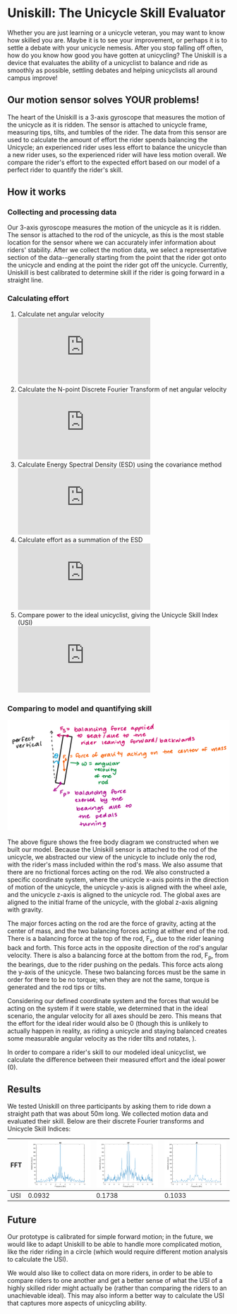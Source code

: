 # Uniskill: The Unicycle Skill Evaluator
Whether you are just learning or a unicycle veteran, you may want to know how skilled you are. Maybe it is to see your improvement, or perhaps it is to settle a debate with your unicycle nemesis. After you stop falling off often, how do you know how good you have gotten at unicycling? The Uniskill is a device that evaluates the ability of a unicyclist to balance and ride as smoothly as possible, settling debates and helping unicyclists all around campus improve!
## Our motion sensor solves YOUR problems!
The heart of the Uniskill is a 3-axis gyroscope that measures the motion of the unicycle as it is ridden. The sensor is attached to unicycle frame, measuring tips, tilts, and tumbles of the rider. The data from this sensor are used to calculate the amount of effort the rider spends balancing the Unicycle; an experienced rider uses less effort to balance the unicycle than a new rider uses, so the experienced rider will have less motion overall. We compare the rider's effort to the expected effort based on our model of a perfect rider to quantify the rider's skill.
## How it works
### Collecting and processing data
Our 3-axis gyroscope measures the motion of the unicycle as it is ridden. The sensor is attached to the rod of the unicycle, as this is the most stable location for the sensor where we can accurately infer information about riders' stability. After we collect the motion data, we select a representative section of the data--generally starting from the point that the rider got onto the unicycle and ending at the point the rider got off the unicycle. Currently, Uniskill is best calibrated to determine skill if the rider is going forward in a straight line.
### Calculating effort
1. Calculate net angular velocity<br>
![img](https://latex.codecogs.com/gif.latex?g%5Bt%5D%3D%5Csqrt%20%7Bg_x%5E2%5Bt%5D&plus;g_y%5E2%5Bt%5D&plus;g_z%5E2%5Bt%5D%7D)
1. Calculate the N-point Discrete Fourier Transform of net angular velocity<br>
![img](https://latex.codecogs.com/gif.latex?G%5Bf%5D%3Ddft%5Cleft%20%5C%7B%20g%5Bt%5D%20%5Cright%20%5C%7D)
1. Calculate Energy Spectral Density (ESD) using the covariance method<br>
![img](https://latex.codecogs.com/gif.latex?S_%7Bxx%7D%5Bf%5D%20%3D%20G%5Bf%5DG%5E*%5Bf%5D)
1. Calculate effort as a summation of the ESD<br>
![img](https://latex.codecogs.com/gif.latex?%5Csum_%7Bf%3D0%7D%5E%7BN-1%7D%20S_%7Bxx%7D%5Bf%5D%5CDelta%20f)
1. Compare power to the ideal unicyclist, giving the Unicycle Skill Index (USI)<br>
![img](https://latex.codecogs.com/gif.latex?USI%20%3D%20P-P_%7Bideal%7D)

### Comparing to model and quantifying skill
![img](/assets/img/fbd_updated.PNG)

The above figure shows the free body diagram we constructed when we built our model. Because the Uniskill sensor is attached to the rod of the unicycle, we abstracted our view of the unicycle to include only the rod, with the rider's mass included within the rod's mass. We also assume that there are no frictional forces acting on the rod. We also constructed a specific coordinate system, where the unicycle x-axis points in the direction of motion of the unicycle, the unicycle y-axis is aligned with the wheel axle, and the unicycle z-axis is aligned to the unicycle rod. The global axes are aligned to the initial frame of the unicycle, with the global z-axis aligning with gravity.

The major forces acting on the rod are the force of gravity, acting at the center of mass, and the two balancing forces acting at either end of the rod. There is a balancing force at the top of the rod, F<sub>s</sub>, due to the rider leaning back and forth. This force acts in the opposite direction of the rod's angular velocity. There is also a balancing force at the bottom from the rod, F<sub>p</sub>, from the bearings, due to the rider pushing on the pedals. This force acts along the y-axis of the unicycle. These two balancing forces must be the same in order for there to be no torque; when they are not the same, torque is generated and the rod tips or tilts.

Considering our defined coordinate system and the forces that would be acting on the system if it were stable, we determined that in the ideal scenario, the angular velocity for all axes should be zero. This means that the effort for the ideal rider would also be 0 (though this is unlikely to actually happen in reality, as riding a unicycle and staying balanced creates some measurable angular velocity as the rider tilts and rotates, ).

In order to compare a rider's skill to our modeled ideal unicyclist, we calculate the difference between their measured effort and the ideal power (0).

## Results
We tested Uniskill on three participants by asking them to ride down a straight path that was about 50m long. We collected motion data and evaluated their skill. Below are their discrete Fourier transforms and Unicycle Skill Indices:

FFT |![img](/assets/img/NS_FFT.png)|![img](/assets/img/NF_FFT.png)|![img](/assets/img/JR_FFT.png)
---|--- | --- | ---
USI | 0.0932 | 0.1738 | 0.1033

## Future
Our prototype is calibrated for simple forward motion; in the future, we would like to adapt Uniskill to be able to handle more complicated motion, like the rider riding in a circle (which would require different motion analysis to calculate the USI).

We would also like to collect data on more riders, in order to be able to compare riders to one another and get a better sense of what the USI of a highly skilled rider might actually be (rather than comparing the riders to an unachievable ideal). This may also inform a better way to calculate the USI that captures more aspects of unicycling ability.
